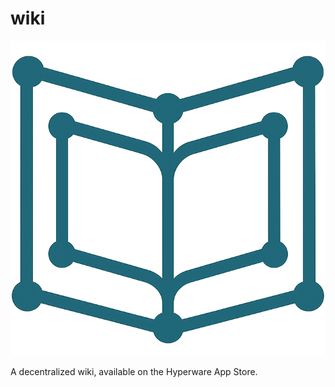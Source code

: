 # wiki

![wiki](./ui/public/assets/wiki.png)

A decentralized wiki, available on the Hyperware App Store.
